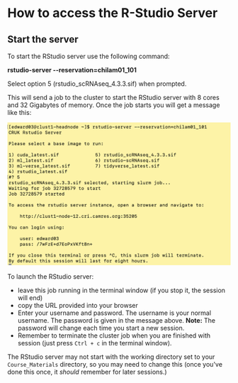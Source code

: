 # How to access the R-Studio Server

## Start the server

To start the RStudio server use the following command:
  

__**rstudio-server --reservation=chilam01_101**__

Select option 5 (rstudio_scRNAseq_4.3.3.sif) when prompted.

This will send a job to the cluster to start the RStudio server with 8 cores and
32 Gigabytes of memory. Once the job starts you will get a message like this:
  
![](Images/RStudioMessage.png)

To launch the RStudio server:
  
* leave this job running in the terminal window (if you stop it, the session
                                                   will end)
* copy the URL provided into your browser
* Enter your username and password. The username is your normal username.
The password is given in the message above. **Note:** The password will change
each time you start a new session.  
* Remember to terminate the cluster job when you are finished with session 
(just press `Ctrl + c` in the terminal window).  

The RStudio server may not start with the working directory set to your 
`Course_Materials` directory, so you may need to change this (once you've done
this once, it *should* remember for later sessions.)


